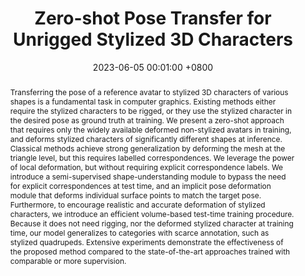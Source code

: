 ---
title:          "Zero-shot Pose Transfer for Unrigged Stylized 3D Characters"
date:           2023-06-05 00:01:00 +0800
#selected:       true
pub:            "Computer Vision and Pattern Recognition (CVPR)"
pub_date:       "2023"
abstract: >-
  Transferring the pose of a reference avatar to stylized 3D characters of various shapes is a fundamental task in computer graphics. Existing methods either require the stylized characters to be rigged, or they use the stylized character in the desired pose as ground truth at training. We present a zero-shot approach that requires only the widely available deformed non-stylized avatars in training, and deforms stylized characters of significantly different shapes at inference. Classical methods achieve strong generalization by deforming the mesh at the triangle level, but this requires labelled correspondences. We leverage the power of local deformation, but without requiring explicit correspondence labels. We introduce a semi-supervised shape-understanding module to bypass the need for explicit correspondences at test time, and an implicit pose deformation module that deforms individual surface points to match the target pose. Furthermore, to encourage realistic and accurate deformation of stylized characters, we introduce an efficient volume-based test-time training procedure. Because it does not need rigging, nor the deformed stylized character at training time, our model generalizes to categories with scarce annotation, such as stylized quadrupeds. Extensive experiments demonstrate the effectiveness of the proposed method compared to the state-of-the-art approaches trained with comparable or more supervision. 
#cover:          /assets/images/covers/cover1.jpg
authors:
- Jiashun Wang
- Xueting Li
- Sifei Liu
- Shalini De Mello
- Orazio Gallo
- Xiaolong Wang
- Jan Kautz
links:
  Arix: https://arxiv.org/abs/2306.00200
---